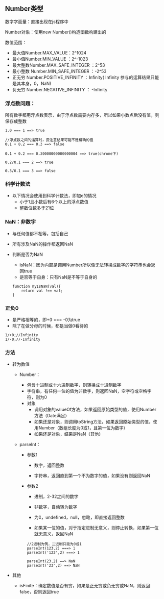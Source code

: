 ## Number类型

数字字面量：直接出现在js程序中

Number对象：使用new Number\(\)构造函数构建出的

数值范围：

* 最大值Number.MAX\_VALUE：2^1024 
* 最小值Number.MIN\_VALUE ：2^-1023
* 最大整数Number.MAX\_SAFE\_INTEGER ：2^53
* 最小整数 Number.MIN\_SAFE\_INTEGER ：-2^53
* 正无穷 Number.POSITIVE\_INFINITY ：Infinity\( Infinity 参与的运算结果只能是其本身，0，NaN\)
* 负无穷 Number.NEGATIVE\_INFINITY ： -Infinity

### 浮点数问题：

所有数字都用浮点数表示，由于浮点数需要内存多，所以如果小数点后没有值，则保存成整数

```
1.0 === 1 ==> true

//浮点数之间的运算时，要注意结果可能不是精确的值
0.1 + 0.2 === 0.3 ==> false

0.1 + 0.2 === 0.30000000000000004 ==> true(chrome下)

0.2/0.1 === 2 ==> true

0.3/0.1 === 3 ==> false
```

### 科学计数法

* 以下情况会使用到科学计数法，即加e的情况
  * 小于1且小数后有6个以上的浮点数值
  * 整数位数多于21位

### NaN：非数字

* 与任何值都不相等，包括自己
* 所有涉及NaN的操作都返回NaN
* 判断是否为NaN

  * isNaN：因为内部是调用Number所以像无法转换成数字的字符串也会返回true
  * 是否等于自身：只有NaN是不等于自身的

  ```
  function myIsNaN(val){
      return val !== val;
  }
  ```

### 正负0

* 是严格相等的，即+0 === -0为true
* 除了在做分母的时候，都是当做0看待的

```
1/+0;//Infinity
1/-0;//-Infinity
```

### 方法

* 转为数值

  * Number：
    * 包含十进制或十六进制数字，则转换成十进制数字
    * 字符串，有任何一位的值为非数字，则返回NaN，空字符或空格字符，则为0
    * 对象
      * 调用对象的valueOf方法，如果返回原始类型的值，使用Number方法（Date满足）
      * 如果还是对象，则调用toString方法，如果返回原始类型的值，使用Number（数组长度为0或1，且第一位为数字）
      * 如果还是对象，结果是NaN（其他）
  * parseInt：

    * 参数1

      * 数字，返回整数

      * 字符串，返回直到第一个不为数字的值，如果没有则返回NaN

    * 参数2

      * 进制，2-32之间的数字

      * 非数字，自动转为数字

      * 为0，undefined，null，忽略，即直接返回整数

      * 如果某一位的值，对于指定进制无意义，则停止转换，如果第一位就无意义，返回NaN

      ```
      //2进制为例，二进制只能为0或1
      parseInt(123,2) ===> 1
      parseInt('123',2) ===> 1

      parseInt(23,2) ==> NaN
      parseInt('23',2) ==> NaN
      ```

* 其他

  * isFinite：确定数值是否有穷，如果是正无穷或负无穷或NaN，则返回false，否则返回true



